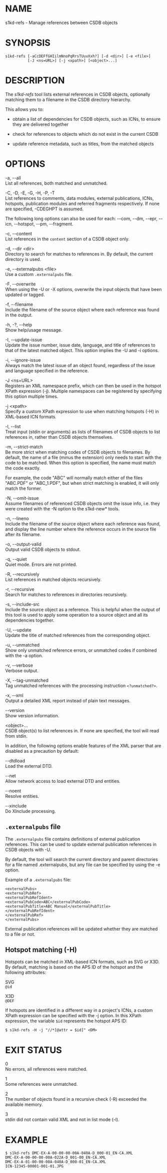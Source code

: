 NAME
====

s1kd-refs - Manage references between CSDB objects

SYNOPSIS
========

    s1kd-refs [-aCcDEFfGHIilmNnoPqRrsTUuvXxh?] [-d <dir>] [-e <file>]
              [-J <ns=URL>] [-j <xpath>] [<object>...]

DESCRIPTION
===========

The *s1kd-refs* tool lists external references in CSDB objects,
optionally matching them to a filename in the CSDB directory hierarchy.

This allows you to:

-   obtain a list of dependencies for CSDB objects, such as ICNs, to
    ensure they are delivered together

-   check for references to objects which do not exist in the current
    CSDB

-   update reference metadata, such as titles, from the matched objects

OPTIONS
=======

-a, --all  
List all references, both matched and unmatched.

-C, -D, -E, -G, -H, -P, -T  
List references to comments, data modules, external publications, ICNs,
hotspots, publication modules and referred fragments respectively. If
none are specified, -CDEGHPT is assumed.

The following long options can also be used for each: --com, --dm,
--epr, --icn, --hotspot, --pm, --fragment.

-c, --content  
List references in the `content` section of a CSDB object only.

-d, --dir &lt;dir&gt;  
Directory to search for matches to references in. By default, the
current directory is used.

-e, --externalpubs &lt;file&gt;  
Use a custom `.externalpubs` file.

-F, --overwrite  
When using the -U or -X options, overwrite the input objects that have
been updated or tagged.

-f, --filename  
Include the filename of the source object where each reference was found
in the output.

-h, -?, --help  
Show help/usage message.

-I, --update-issue  
Update the issue number, issue date, language, and title of references
to that of the latest matched object. This option implies the -U and -i
options.

-i, --ignore-issue  
Always match the latest issue of an object found, regardless of the
issue and language specified in the reference.

-J &lt;ns=URL&gt;  
Registers an XML namespace prefix, which can then be used in the hotspot
XPath expression (-j). Multiple namespaces can be registered by
specifying this option multiple times.

-j &lt;xpath&gt;  
Specify a custom XPath expression to use when matching hotspots (-H) in
XML-based ICN formats.

-l, --list  
Treat input (stdin or arguments) as lists of filenames of CSDB objects
to list references in, rather than CSDB objects themselves.

-m, --strict-match  
Be more strict when matching codes of CSDB objects to filenames. By
default, the name of a file (minus the extension) only needs to start
with the code to be matched. When this option is specified, the name
must match the code exactly.

For example, the code "ABC" will normally match either of the files
"ABC.PDF" or "ABC\_1.PDF", but when strict matching is enabled, it will
only match the former.

-N, --omit-issue  
Assume filenames of referenced CSDB objects omit the issue info, i.e.
they were created with the -N option to the s1kd-new\* tools.

-n, --lineno  
Include the filename of the source object where each reference was
found, and display the line number where the reference occurs in the
source file after its filename.

-o, --output-valid  
Output valid CSDB objects to stdout.

-q, --quiet  
Quiet mode. Errors are not printed.

-R, --recursively  
List references in matched objects recursively.

-r, --recursive  
Search for matches to references in directories recursively.

-s, --include-src  
Include the source object as a reference. This is helpful when the
output of this tool is used to apply some operation to a source object
and all its dependencies together.

-U, --update  
Update the title of matched references from the corresponding object.

-u, --unmatched  
Show only unmatched reference errors, or unmatched codes if combined
with the -a option.

-v, --verbose  
Verbose output.

-X, --tag-unmatched  
Tag unmatched references with the processing instruction
`<?unmatched?>`.

-x, --xml  
Output a detailed XML report instead of plain text messages.

--version  
Show version information.

&lt;object&gt;...  
CSDB object(s) to list references in. If none are specified, the tool
will read from stdin.

In addition, the following options enable features of the XML parser
that are disabled as a precaution by default:

--dtdload  
Load the external DTD.

--net  
Allow network access to load external DTD and entities.

--noent  
Resolve entities.

--xinclude  
Do XInclude processing.

`.externalpubs` file
--------------------

The `.externalpubs` file contains definitions of external publication
references. This can be used to update external publication references
in CSDB objects with -U.

By default, the tool will search the current directory and parent
directories for a file named .externalpubs, but any file can be
specified by using the -e option.

Example of a `.externalpubs` file:

    <externalPubs>
    <externalPubRef>
    <externalPubRefIdent>
    <externalPubCode>ABC</externalPubCode>
    <externalPubTitle>ABC Manual</externalPubTitle>
    </externalPubRefIdent>
    </externalPubRef>
    </externalPubs>

External publication references will be updated whether they are matched
to a file or not.

Hotspot matching (-H)
---------------------

Hotspots can be matched in XML-based ICN formats, such as SVG or X3D. By
default, matching is based on the APS ID of the hotspot and the
following attributes:

SVG  
`@id`

X3D  
`@DEF`

If hotspots are identified in a different way in a project's ICNs, a
custom XPath expression can be specified with the -j option. In this
XPath expression, the variable `$id` represents the hotspot APS ID:

    $ s1kd-refs -H -j "//*[@attr = $id]" <DM>

EXIT STATUS
===========

0  
No errors, all references were matched.

1  
Some references were unmatched.

2  
The number of objects found in a recursive check (-R) exceeded the
available memory.

3  
stdin did not contain valid XML and not in list mode (-l).

EXAMPLE
=======

    $ s1kd-refs DMC-EX-A-00-00-00-00A-040A-D_000-01_EN-CA.XML
    DMC-EX-A-00-00-00-00A-022A-D_001-00_EN-CA.XML
    DMC-EX-A-01-00-00-00A-040A-D_000-01_EN-CA.XML
    ICN-12345-00001-001-01.JPG
